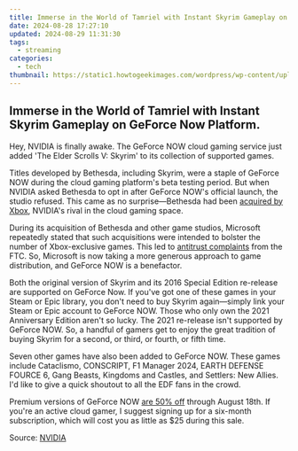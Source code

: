```yaml
---
title: Immerse in the World of Tamriel with Instant Skyrim Gameplay on GeForce Now Platform.
date: 2024-08-28 17:27:10
updated: 2024-08-29 11:31:30
tags:
  - streaming
categories:
  - tech
thumbnail: https://static1.howtogeekimages.com/wordpress/wp-content/uploads/2024/07/ss_5d19c69d33abca6f6271d75f371d4241c0d6b2d1.jpg
---
```


## Immerse in the World of Tamriel with Instant Skyrim Gameplay on GeForce Now Platform.

Hey, NVIDIA is finally awake. The GeForce NOW cloud gaming service just added 'The Elder Scrolls V: Skyrim' to its collection of supported games.

 Titles developed by Bethesda, including Skyrim, were a staple of GeForce NOW during the cloud gaming platform's beta testing period. But when NVIDIA asked Bethesda to opt in after GeForce NOW's official launch, the studio refused. This came as no surprise—Bethesda had been [acquired by Xbox](https://www.denofgeek.com/games/xbox-buys-bethesda-elder-scrolls-skyrim-fallout-doom-starfield/), NVIDIA's rival in the cloud gaming space.

 During its acquisition of Bethesda and other game studios, Microsoft repeatedly stated that such acquisitions were intended to bolster the number of Xbox-exclusive games. This led to [antitrust complaints](https://www.ftc.gov/legal-library/browse/cases-proceedings/2210077-microsoftactivision-blizzard-matter) from the FTC. So, Microsoft is now taking a more generous approach to game distribution, and GeForce NOW is a benefactor.

 Both the original version of Skyrim and its 2016 Special Edition re-release are supported on GeForce Now. If you've got one of these games in your Steam or Epic library, you don't need to buy Skyrim again—simply link your Steam or Epic account to GeForce NOW. Those who only own the 2021 Anniversary Edition aren't so lucky. The 2021 re-release isn't supported by GeForce NOW. So, a handful of gamers get to enjoy the great tradition of buying Skyrim for a second, or third, or fourth, or fifth time.

 Seven other games have also been added to GeForce NOW. These games include Cataclismo, CONSCRIPT, F1 Manager 2024, EARTH DEFENSE FOURCE 6, Gang Beasts, Kingdoms and Castles, and Settlers: New Allies. I'd like to give a quick shoutout to all the EDF fans in the crowd.

 Premium versions of GeForce NOW [are 50% off](https://some-skills.techidaily.com/2024-approved-the-financials-of-boosting-your-youtube-videos/) through August 18th. If you're an active cloud gamer, I suggest signing up for a six-month subscription, which will cost you as little as $25 during this sale.

 Source: [NVIDIA](https://blogs.nvidia.com/blog/geforce-now-thursday-elder-scrolls-skyrim/)

<ins class="adsbygoogle"
     style="display:block"
     data-ad-format="autorelaxed"
     data-ad-client="ca-pub-7571918770474297"
     data-ad-slot="1223367746"></ins>



<ins class="adsbygoogle"
     style="display:block"
     data-ad-client="ca-pub-7571918770474297"
     data-ad-slot="8358498916"
     data-ad-format="auto"
     data-full-width-responsive="true"></ins>
